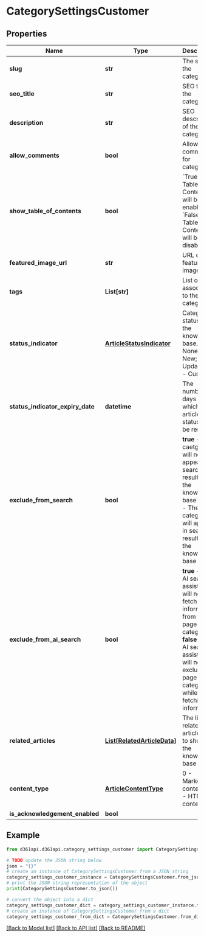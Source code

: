 # CategorySettingsCustomer


## Properties

Name | Type | Description | Notes
------------ | ------------- | ------------- | -------------
**slug** | **str** | The slug of the category | [optional] 
**seo_title** | **str** | SEO title of the category | [optional] 
**description** | **str** | SEO description of the category | [optional] 
**allow_comments** | **bool** | Allow comments for category | [optional] 
**show_table_of_contents** | **bool** | &#x60;True&#x60; - Table of Contents will be enabled   &#x60;False&#x60; - Table of Contents will be disabled | [optional] 
**featured_image_url** | **str** | URL of the featured image | [optional] 
**tags** | **List[str]** | List of Tags associated to the category | [optional] 
**status_indicator** | [**ArticleStatusIndicator**](ArticleStatusIndicator.md) | Category status in the knowledge base. 0 - None; 1 - New; 2 - Updated; 3 - Custom | [optional] 
**status_indicator_expiry_date** | **datetime** | The number of days after which the article status will be removed | [optional] 
**exclude_from_search** | **bool** | **true** - The caetgory will not appear in search results in the knowledge base  **false** - The category will appear in search results in the knowledge base | [optional] 
**exclude_from_ai_search** | **bool** | **true** - The AI search assistant will not fetch information from this page category;   **false** - The AI search assistant will not exclude this page category while fetching information | [optional] 
**related_articles** | [**List[RelatedArticleData]**](RelatedArticleData.md) | The list of related article IDs to show in the knowledge base | [optional] 
**content_type** | [**ArticleContentType**](ArticleContentType.md) | 0 - Markdown content; 1 - HTML content | [optional] 
**is_acknowledgement_enabled** | **bool** |  | [optional] 

## Example

```python
from d361api.d361api.category_settings_customer import CategorySettingsCustomer

# TODO update the JSON string below
json = "{}"
# create an instance of CategorySettingsCustomer from a JSON string
category_settings_customer_instance = CategorySettingsCustomer.from_json(json)
# print the JSON string representation of the object
print(CategorySettingsCustomer.to_json())

# convert the object into a dict
category_settings_customer_dict = category_settings_customer_instance.to_dict()
# create an instance of CategorySettingsCustomer from a dict
category_settings_customer_from_dict = CategorySettingsCustomer.from_dict(category_settings_customer_dict)
```
[[Back to Model list]](../README.md#documentation-for-models) [[Back to API list]](../README.md#documentation-for-api-endpoints) [[Back to README]](../README.md)


